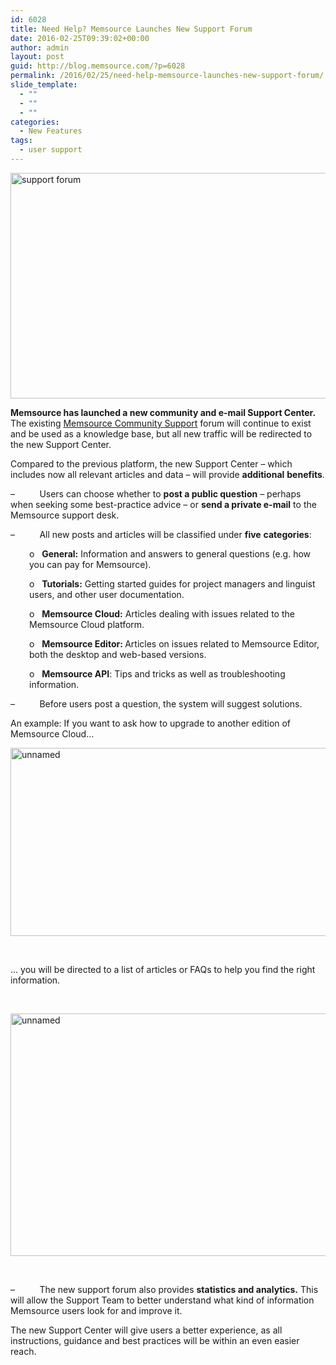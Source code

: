 ```yaml
---
id: 6028
title: Need Help? Memsource Launches New Support Forum
date: 2016-02-25T09:39:02+00:00
author: admin
layout: post
guid: http://blog.memsource.com/?p=6028
permalink: /2016/02/25/need-help-memsource-launches-new-support-forum/
slide_template:
  - ""
  - ""
  - ""
categories:
  - New Features
tags:
  - user support
---
```

[<img class="  wp-image-6027 alignnone" src="/wp-content/uploads/2016/02/support-forum.png" alt="support forum" width="621" height="361" data-id="6027" />](/wp-content/uploads/2016/02/support-forum.png)

**Memsource has launched a new community and e-mail Support Center.** The existing [Memsource Community Support](http://support.memsource.com/) forum will continue to exist and be used as a knowledge base, but all new traffic will be redirected to the new Support Center.

<!--more-->

Compared to the previous platform, the new Support Center &#8211; which includes now all relevant articles and data &#8211; will provide **additional** **benefits**.

&#8211;          Users can choose whether to **post a public question** &#8211; perhaps when seeking some best-practice advice &#8211; or **send a private e-mail** to the Memsource support desk.

&#8211;          All new posts and articles will be classified under **five** **categories**:

<p style="padding-left: 30px;">
  o   <strong>General:</strong> Information and answers to general questions (e.g. how you can pay for Memsource).
</p>

<p style="padding-left: 30px;">
  o   <strong>Tutorials:</strong> Getting started guides for project managers and linguist users, and other user documentation.
</p>

<p style="padding-left: 30px;">
  o   <strong>Memsource Cloud:</strong> Articles dealing with issues related to the Memsource Cloud platform.
</p>

<p style="padding-left: 30px;">
  o   <strong>Memsource Editor: </strong>Articles on issues related to Memsource Editor, both the desktop and web-based versions.
</p>

<p style="padding-left: 30px;">
  o   <strong>Memsource API</strong>: Tips and tricks as well as troubleshooting information.
</p>

&#8211;          Before users post a question, the system will suggest solutions.

An example: If you want to ask how to upgrade to another edition of Memsource Cloud&#8230;

[<img class=" size-full wp-image-6029 alignnone" src="/wp-content/uploads/2016/02/unnamed.png" alt="unnamed" width="621" height="301" data-id="6029" />](/wp-content/uploads/2016/02/unnamed.png)

&nbsp;

&#8230; you will be directed to a list of articles or FAQs to help you find the right information.

&nbsp;

[<img class=" size-full wp-image-6030 alignnone" src="/wp-content/uploads/2016/02/unnamed.jpg" alt="unnamed" width="620" height="388" data-id="6030" />](/wp-content/uploads/2016/02/unnamed.jpg)

&nbsp;

&#8211;          The new support forum also provides **statistics and analytics.** This will allow the Support Team to better understand what kind of information Memsource users look for and improve it.

The new Support Center will give users a better experience, as all instructions, guidance and best practices will be within an even easier reach.